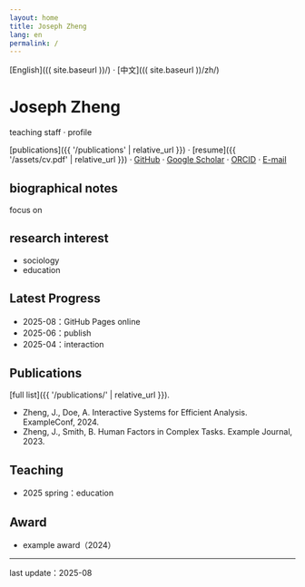 ```yaml
---
layout: home
title: Joseph Zheng
lang: en
permalink: /
---
```


[English]((( site.baseurl ))/) · [中文]((( site.baseurl ))/zh/)

# Joseph Zheng
teaching staff · profile

[publications]({{ '/publications' | relative_url }}) · [resume]({{ '/assets/cv.pdf' | relative_url }}) · [GitHub](https://github.com/Joseph-zheng) · [Google Scholar](https://scholar.google.com/citations?user=REPLACE_ME) · [ORCID](https://orcid.org/0000-0000-0000-0000) · [E-mail](mailto:you@example.com)

## biographical notes 
focus on 

## research interest
- sociology
- education

## Latest Progress
- 2025-08：GitHub Pages online
- 2025-06：publish
- 2025-04：interaction

## Publications
[full list]({{ '/publications/' | relative_url }}).
- Zheng, J., Doe, A. Interactive Systems for Efficient Analysis. ExampleConf, 2024. [](example.com)
- Zheng, J., Smith, B. Human Factors in Complex Tasks. Example Journal, 2023.

## Teaching
- 2025 spring：education

## Award
- example award（2024）

---
last update：2025-08

<!-- 提示：
- 将以上占位信息替换为你的真实信息。
- 上传 /assets/cv.pdf，更新学术/社交链接与邮箱。
- 如果需要页眉头像，可替换 assets/profile.svg，并在 _config.yml 中增加 logo: /assets/profile.svg。
-->




